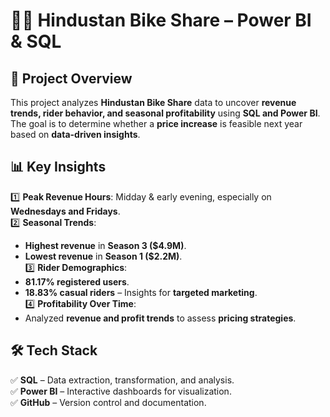 # 🚴‍♂️ Hindustan Bike Share – Power BI & SQL  

## 📌 Project Overview  
This project analyzes **Hindustan Bike Share** data to uncover **revenue trends, rider behavior, and seasonal profitability** using **SQL and Power BI**.  
The goal is to determine whether a **price increase** is feasible next year based on **data-driven insights**.  

## 📊 Key Insights  
1️⃣ **Peak Revenue Hours**: Midday & early evening, especially on **Wednesdays and Fridays**.  
2️⃣ **Seasonal Trends**:  
   - **Highest revenue** in **Season 3 ($4.9M)**.  
   - **Lowest revenue** in **Season 1 ($2.2M)**.  
3️⃣ **Rider Demographics**:  
   - **81.17% registered users**.  
   - **18.83% casual riders** – Insights for **targeted marketing**.  
4️⃣ **Profitability Over Time**:  
   - Analyzed **revenue and profit trends** to assess **pricing strategies**.  

## 🛠️ Tech Stack  
✅ **SQL** – Data extraction, transformation, and analysis.  
✅ **Power BI** – Interactive dashboards for visualization.  
✅ **GitHub** – Version control and documentation.  



